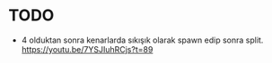 # TODO

- 4 olduktan sonra kenarlarda sıkışık olarak spawn edip sonra split. https://youtu.be/7YSJIuhRCjs?t=89
